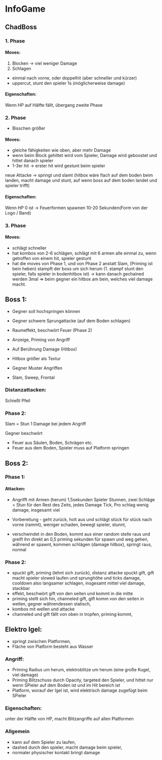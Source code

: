 
# InfoGame

## ChadBoss

### 1. Phase

#### Moves:

1. Blocken -> viel weniger Damage
2. Schlagen 
-	einmal nach vorne, oder doppelhit (aber schneller und kürzer)
- 	uppercut, stunt den spieler 1s (möglicherweise damage)

#### Eigenschaften:

Wenn HP auf Hälfte fällt, übergang zweite Phase

### 2. Phase

- Bisschen größer

#### Moves:
-	gleiche fähigkeiten wie oben, aber mehr Damage
- 	wenn beim Block gehittet wird vom Spieler, Damage wird geboostet und hittet danach spieler
-	1-3er hit -> erster hit wird gestunt beim spieler

neue Attacke -> springt und slamt (hitbox wäre flach auf dem boden beim landen, macht damage und stunt, auf wenn boss auf dem boden landet und spieler trifft)

#### Eigenschaften:

Wenn HP 0 ist -> Feuerformen spawnen 10-20 Sekunden(Form von der Logo / Band)

### 3. Phase

#### Moves:
- schlägt schneller
- hat kombos von 2-6 schlägen, schlägt mit 6 armen alle einmal zu, wenn getroffen von einem hit, spieler gestunt
- hat die moves von Phase 1, und von Phase 2 anstatt Slam, (Priming ist bein heben) stampft der boss um sich herum (1. stampf stunt den spieler, falls spieler in bodenhitbox ist) -> kann danach gechained werden 3mal
	=> beim gegner ein hitbox am bein, welches viel damage macht. 

## Boss 1:

- Gegner soll hochspringen können
- Gegner schwere Sprungattacke (auf dem Boden schlagen) 
- Raumeffekt, beschwört Feuer (Phase 2)
- Anzeige, Priming von Angriff
- Auf Berührung Damage (Hitbox)
- Hitbox größer als Textur

- Gegner Muster Angriffen
- Slam, Sweep, Frontal

### Distanzattacken:
Schießt Pfeil

### Phase 2:

Slam = Stun
1 Damage bei jedem Angriff

Gegner beschwört
- Feuer aus Säulen, Boden, Schrägen etc.
- Feuer aus dem Boden, Spieler muss auf Platform springen




## Boss 2:

### Phase 1:

#### Attacken:

- Angrifft mit Armen (herum) 1,5sekunden
Spieler Stunnen, zwei Schläge = Stun für den Rest des Zeits,
jedes Damage Tick, Pro schlag wenig damage, insgesamt viel

- Vorbereitung - geht zurück, holt aus und schlägt stück für stück nach vorne (rammt),
weniger schaden, bewegt spieler, stunnt,

- verschwindet in den Boden, kommt aus einer random stelle raus und greift ihn direkt an
0,5 priming sekunden für spawn und weg gehen, während er spawnt, kommen schlägen (damage hitbox),
springt raus, normal

### Phase 2:

- spuckt gift, priming (lehnt sich zurück), distanz attacke spuckt gift, gift macht spieler slowed laufen und sprunghöhe und ticks damage, 
	cooldown also langsamer schlagen, insgesamt mittel viel damage, stackbar
- effekt, beschwört gift von den seiten und kommt in die mitte
- priming stellt sich hin, channeled gift, gift komm von den seiten in wellen, gegner währendessen statisch,
- kombos mit wellen und attacke
- channeled und gift fällt von oben in tropfen, priming kommt, 



## Elektro Igel:

- springt zwischen Platformen,
- Fläche von Platform besteht aus Wasser

### Angriff:

- Priming Radius um herum, elektroblitze um herum (eine große Kugel, viel damage)
- Priming Blitzschuss durch Opacity, targeted den Spieler, und hittet nur wenn SPieler auf dem Boden ist und im Hit bereich ist
- Platform, worauf der Igel ist, wird elektrisch damage zugefügt beim SPieler

### Eigenschaften:

unter der Hälfte von HP, macht Blitzangriffe auf allen Platformen

### Allgemein

- kann auf dem Spieler zu laufen,
- dashed durch den spieler, macht damage beim spieler,
- normaler physischer kontakt bringt damage

